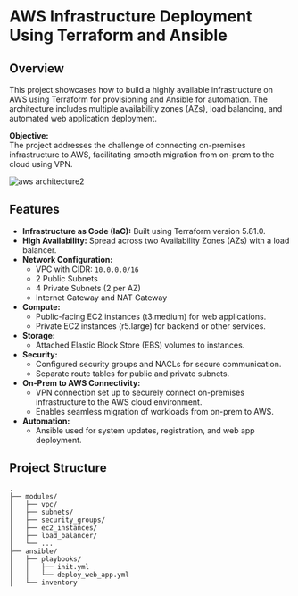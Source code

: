 # AWS Infrastructure Deployment Using Terraform and Ansible

## Overview

This project showcases how to build a highly available infrastructure on AWS using Terraform for provisioning and Ansible for automation. The architecture includes multiple availability zones (AZs), load balancing, and automated web application deployment. 

**Objective:**  
The project addresses the challenge of connecting on-premises infrastructure to AWS, facilitating smooth migration from on-prem to the cloud using VPN.

![aws architecture2](https://github.com/user-attachments/assets/45d330f7-b9e0-4b4c-9af6-9e7fc49f8e0a)

## Features

- **Infrastructure as Code (IaC):** Built using Terraform version 5.81.0.
- **High Availability:** Spread across two Availability Zones (AZs) with a load balancer.
- **Network Configuration:**
  - VPC with CIDR: `10.0.0.0/16`
  - 2 Public Subnets
  - 4 Private Subnets (2 per AZ)
  - Internet Gateway and NAT Gateway
- **Compute:**
  - Public-facing EC2 instances (t3.medium) for web applications.
  - Private EC2 instances (r5.large) for backend or other services.
- **Storage:**
  - Attached Elastic Block Store (EBS) volumes to instances.
- **Security:**
  - Configured security groups and NACLs for secure communication.
  - Separate route tables for public and private subnets.
- **On-Prem to AWS Connectivity:**
  - VPN connection set up to securely connect on-premises infrastructure to the AWS cloud environment.
  - Enables seamless migration of workloads from on-prem to AWS.
- **Automation:**
  - Ansible used for system updates, registration, and web app deployment.

## Project Structure

```plaintext
.
├── modules/
│   ├── vpc/
│   ├── subnets/
│   ├── security_groups/
│   ├── ec2_instances/
│   ├── load_balancer/
│   └── ...
├── ansible/
│   ├── playbooks/
│   │   ├── init.yml
│   │   └── deploy_web_app.yml
│   └── inventory

